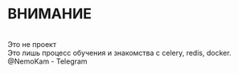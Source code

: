 <h1 style="font-height: bold"> ВНИМАНИЕ </h1> <br />
Это не проект <br />
Это лишь процесс обучения и знакомства с celery, redis, docker.
<br />
@NemoKam - Telegram